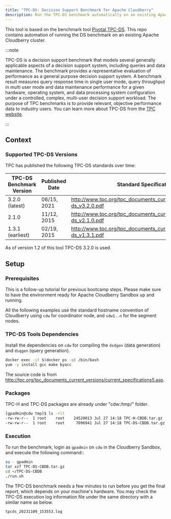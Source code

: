 ```yaml
---
title: "TPC-DS: Decision Support Benchmark for Apache Cloudberry"
description: Run the TPC-DS benchmark automatically on an existing Apache Cloudberry cluster.
---
```


This tool is based on the benchmark tool [Pivotal TPC-DS](https://github.com/pivotal/TPC-DS). This repo contains automation of running the DS benchmark on an existing Apache Cloudberry cluster.

:::note

TPC-DS is a decision support benchmark that models several generally applicable aspects of a decision support system, including queries and data maintenance. The benchmark provides a representative evaluation of performance as a general purpose decision support system. A benchmark result measures query response time in single user mode, query throughput in multi user mode and data maintenance performance for a given hardware, operating system, and data processing system configuration under a controlled, complex, multi-user decision support workload. The purpose of TPC benchmarks is to provide relevant, objective performance data to industry users. You can learn more about TPC-DS from the [TPC website](https://www.tpc.org/tpcds/default5.asp). 

:::

## Context

### Supported TPC-DS Versions

TPC has published the following TPC-DS standards over time:

| TPC-DS Benchmark Version | Published Date | Standard Specification |
|-|-|-|
| 3.2.0 (latest) | 06/15, 2021 | http://www.tpc.org/tpc_documents_current_versions/pdf/tpc-ds_v3.2.0.pdf |
| 2.1.0 | 11/12, 2015 | http://www.tpc.org/tpc_documents_current_versions/pdf/tpc-ds_v2.1.0.pdf |
| 1.3.1 (earliest) | 02/19, 2015 | http://www.tpc.org/tpc_documents_current_versions/pdf/tpc-ds_v1.3.1.pdf |

As of version 1.2 of this tool TPC-DS 3.2.0 is used.

## Setup

### Prerequisites

This is a follow-up tutorial for previous bootcamp steps. Please make sure to have the environment ready for Apache Cloudberry Sandbox up and running.

All the following examples use the standard hostname convention of Cloudberry using `cdw` for coordinator node, and `sdw1..n` for the segment nodes.

### TPC-DS Tools Dependencies

Install the dependencies on `cdw` for compiling the `dsdgen` (data generation) and `dsqgen` (query generation).

```bash
docker exec -it $(docker ps -q) /bin/bash
yum -y install gcc make byacc
```

The source code is from http://tpc.org/tpc_documents_current_versions/current_specifications5.asp.

### Packages

TPC-H and TPC-DS packages are already under "cdw:/tmp/" folder.

```bash
[gpadmin@cdw tmp]$ ls -rlt
-rw-rw-r--  1 root    root    24520013 Jul 27 14:18 TPC-H-CBDB.tar.gz
-rw-rw-r--  1 root    root     7096941 Jul 27 14:18 TPC-DS-CBDB.tar.gz
```

### Execution

To run the benchmark, login as `gpadmin` on `cdw` in the Cloudberry Sandbox, and execute the following command::

```bash
su - gpadmin
tar xzf TPC-DS-CBDB.tar.gz
cd ~/TPC-DS-CBDB
./run.sh
```

The TPC-DS benchmark needs a few minutes to run before you get the final report, which depends on your machine's hardware. You may check the TPC-DS execution log information file under the same directory with a similar name as below.

```
tpcds_20231109_153553.log
```